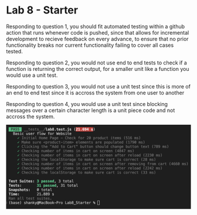 # Lab 8 - Starter

Responding to question 1, you should fit automated testing within a github action that runs whenever code is pushed, since that allows for incremental development to recieve feedback on every advance, to ensure that no prior functionality breaks nor current functionality failing to cover all cases tested.

Responding to question 2, you would not use end to end tests to check if a function is returning the correct output, for a smaller unit like a function you would use a unit test.

Responding to question 3, you would not use a unit test since this is more of an end to end test since it is accross the system from one user to another

Responding to question 4, you would use a unit test since blocking messages over a certain character length is a unit piece code and not accross the system.

![Screenshots of Running Test](runtest.png)